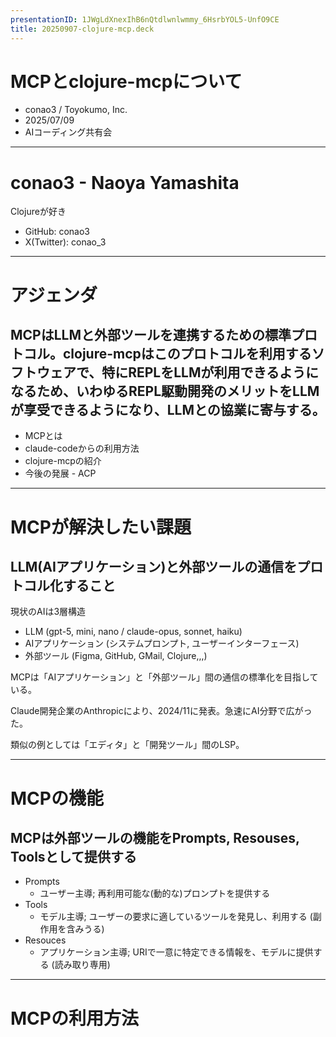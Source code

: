 ```yaml
---
presentationID: 1JWgLdXnexIhB6nQtdlwnlwmmy_6HsrbYOL5-UnfO9CE
title: 20250907-clojure-mcp.deck
---
```


<!-- {"layout": "title-and-body"} -->

# MCPとclojure-mcpについて

- conao3 / Toyokumo, Inc.
- 2025/07/09
- AIコーディング共有会

---

<!-- {"layout": "title-and-body"} -->

# conao3 - Naoya Yamashita

Clojureが好き

- GitHub: conao3
- X(Twitter): conao_3

---

<!-- {"layout": "title-and-body"} -->

# アジェンダ

## MCPはLLMと外部ツールを連携するための標準プロトコル。clojure-mcpはこのプロトコルを利用するソフトウェアで、特にREPLをLLMが利用できるようになるため、いわゆるREPL駆動開発のメリットをLLMが享受できるようになり、LLMとの協業に寄与する。

- MCPとは
- claude-codeからの利用方法
- clojure-mcpの紹介
- 今後の発展 - ACP

---

<!-- {"layout": "title-and-body"} -->

# MCPが解決したい課題

## LLM(AIアプリケーション)と外部ツールの通信をプロトコル化すること

現状のAIは3層構造
- LLM (gpt-5, mini, nano / claude-opus, sonnet, haiku)
- AIアプリケーション (システムプロンプト, ユーザーインターフェース)
- 外部ツール (Figma, GitHub, GMail, Clojure,,,)

MCPは「AIアプリケーション」と「外部ツール」間の通信の標準化を目指している。

Claude開発企業のAnthropicにより、2024/11に発表。急速にAI分野で広がった。

類似の例としては「エディタ」と「開発ツール」間のLSP。

---

<!-- {"layout": "title-and-body"} -->

# MCPの機能

## MCPは外部ツールの機能をPrompts, Resouses, Toolsとして提供する

- Prompts
  - ユーザー主導; 再利用可能な(動的な)プロンプトを提供する
- Tools
  - モデル主導; ユーザーの要求に適しているツールを発見し、利用する (副作用を含みうる)
- Resouces
  - アプリケーション主導; URIで一意に特定できる情報を、モデルに提供する (読み取り専用)

---

<!-- {"layout": "title-and-body"} -->

# MCPの利用方法

